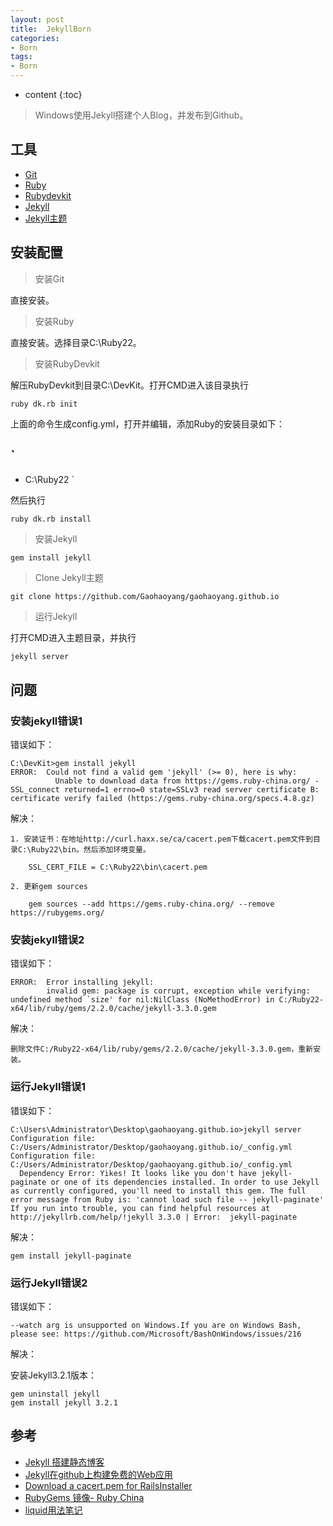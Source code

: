 ```yaml
---
layout: post
title:  JekyllBorn
categories: 
- Born
tags: 
- Born
---
```


* content
{:toc}

> Windows使用Jekyll搭建个人Blog，并发布到Github。




## 工具

* [Git](https://git-scm.com/)
* [Ruby](http://rubyinstaller.org/downloads/)
* [Rubydevkit](http://rubyinstaller.org/downloads/)
* [Jekyll](http://jekyllrb.com/)
* [Jekyll主题](https://github.com/Gaohaoyang/gaohaoyang.github.io)

## 安装配置

> 安装Git

直接安装。

> 安装Ruby

直接安装。选择目录C:\Ruby22。

> 安装RubyDevkit

解压RubyDevkit到目录C:\DevKit。打开CMD进入该目录执行

`ruby dk.rb init`
	
上面的命令生成config.yml，打开并编辑，添加Ruby的安装目录如下：

`
---
- C:\Ruby22
`

然后执行

	ruby dk.rb install
	
> 安装Jekyll

	gem install jekyll

> Clone Jekyll主题

	git clone https://github.com/Gaohaoyang/gaohaoyang.github.io
	
> 运行Jekyll

打开CMD进入主题目录，并执行

	jekyll server

## 问题

### 安装jekyll错误1

错误如下：

	C:\DevKit>gem install jekyll
	ERROR:  Could not find a valid gem 'jekyll' (>= 0), here is why:
			  Unable to download data from https://gems.ruby-china.org/ - SSL_connect returned=1 errno=0 state=SSLv3 read server certificate B: certificate verify failed (https://gems.ruby-china.org/specs.4.8.gz)

解决：

	1. 安装证书：在地址http://curl.haxx.se/ca/cacert.pem下载cacert.pem文件到目录C:\Ruby22\bin。然后添加环境变量。

		SSL_CERT_FILE = C:\Ruby22\bin\cacert.pem

	2. 更新gem sources

		gem sources --add https://gems.ruby-china.org/ --remove https://rubygems.org/
			  
### 安装jekyll错误2

错误如下：

	ERROR:  Error installing jekyll:
			invalid gem: package is corrupt, exception while verifying: undefined method `size' for nil:NilClass (NoMethodError) in C:/Ruby22-x64/lib/ruby/gems/2.2.0/cache/jekyll-3.3.0.gem

解决：

	删除文件C:/Ruby22-x64/lib/ruby/gems/2.2.0/cache/jekyll-3.3.0.gem，重新安装。
	
### 运行Jekyll错误1

错误如下：

	C:\Users\Administrator\Desktop\gaohaoyang.github.io>jekyll server Configuration file: C:/Users/Administrator/Desktop/gaohaoyang.github.io/_config.yml
	Configuration file: C:/Users/Administrator/Desktop/gaohaoyang.github.io/_config.yml
	  Dependency Error: Yikes! It looks like you don't have jekyll-paginate or one of its dependencies installed. In order to use Jekyll as currently configured, you'll need to install this gem. The full error message from Ruby is: 'cannot load such file -- jekyll-paginate' If you run into trouble, you can find helpful resources at http://jekyllrb.com/help/!jekyll 3.3.0 | Error:  jekyll-paginate
	
解决：

	gem install jekyll-paginate
	

### 运行Jekyll错误2

错误如下：

	--watch arg is unsupported on Windows.If you are on Windows Bash, please see: https://github.com/Microsoft/BashOnWindows/issues/216
	
解决：
	
安装Jekyll3.2.1版本：

	gem uninstall jekyll
	gem install jekyll 3.2.1
	
## 参考


* [Jekyll 搭建静态博客](https://gaohaoyang.github.io/2015/02/15/create-my-blog-with-jekyll/)
* [Jekyll在github上构建免费的Web应用](http://blog.fens.me/jekyll-bootstarp-github/)
* [Download a cacert.pem for RailsInstaller](https://gist.github.com/fnichol/867550)
* [RubyGems 镜像- Ruby China](https://gems.ruby-china.org/)
* [liquid用法笔记](http://blog.csdn.net/dont27/article/details/38097581)

